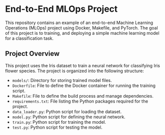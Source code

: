 # End-to-End MLOps Project

This repository contains an example of an end-to-end Machine Learning Operations (MLOps) project using Docker, Makefile, and PyTorch. The goal of this project is to training, and deploying a simple machine learning model for a classification task.

## Project Overview

This project uses the Iris dataset to train a neural network for classifying Iris flower species. The project is organized into the following structure:

- `models/`: Directory for storing trained model files.
- `Dockerfile`: File to define the Docker container for running the training script.
- `Makefile`: File to define the build process and manage dependencies.
- `requirements.txt`: File listing the Python packages required for the project.
- `data_loader.py`: Python script for loading the dataset.
- `model.py`: Python script for defining the neural network. 
- `train.py`: Python script for training the model.
- `test.py`: Python script for testing the model.
